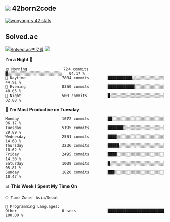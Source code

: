 
## <img src="https://img.shields.io/badge/-000000?style=flat&logo=42&logoColor=white"> 42born2code
<!--[![wonyang's 42 stats](https://badge42.vercel.app/api/v2/cl5nhe5b6007809kydha7ht42/stats?cursusId=21&coalitionId=88)](https://profile.intra.42.fr/users/wonyang)-->

[![wonyang's 42 stats](https://badge.mediaplus.ma/starryblue/wonyang?1337Badge=off&UM6P=off)](https://github.com/oakoudad/badge42)

## Solved.ac
[![Solved.ac프로필](http://mazassumnida.wtf/api/v2/generate_badge?boj=bennyws)](https://solved.ac/bennyws)
<a href="https://solved.ac/bennyws"><img src="http://mazandi.herokuapp.com/api?handle=bennyws&theme=cold"/></a>

<!--START_SECTION:waka-->
**I'm a Night 🦉** 

```text
🌞 Morning                724 commits         █░░░░░░░░░░░░░░░░░░░░░░░░   04.17 % 
🌆 Daytime                7804 commits        ███████████░░░░░░░░░░░░░░   44.91 % 
🌃 Evening                8350 commits        ████████████░░░░░░░░░░░░░   48.05 % 
🌙 Night                  500 commits         █░░░░░░░░░░░░░░░░░░░░░░░░   02.88 % 
```
📅 **I'm Most Productive on Tuesday** 

```text
Monday                   1072 commits        ██░░░░░░░░░░░░░░░░░░░░░░░   06.17 % 
Tuesday                  5195 commits        ███████░░░░░░░░░░░░░░░░░░   29.89 % 
Wednesday                2551 commits        ████░░░░░░░░░░░░░░░░░░░░░   14.68 % 
Thursday                 3236 commits        █████░░░░░░░░░░░░░░░░░░░░   18.62 % 
Friday                   2495 commits        ████░░░░░░░░░░░░░░░░░░░░░   14.36 % 
Saturday                 1009 commits        █░░░░░░░░░░░░░░░░░░░░░░░░   05.81 % 
Sunday                   1820 commits        ███░░░░░░░░░░░░░░░░░░░░░░   10.47 % 
```


📊 **This Week I Spent My Time On** 

```text
🕑︎ Time Zone: Asia/Seoul

💬 Programming Languages: 
Other                    0 secs              █████████████████████████   100.00 % 
```


<!--END_SECTION:waka-->
